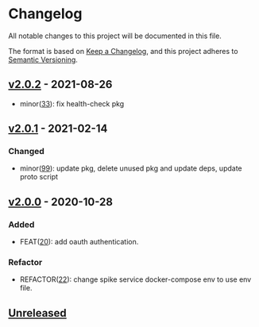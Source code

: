 # Changelog

All notable changes to this project will be documented in this file.

The format is based on [Keep a Changelog](https://keepachangelog.com/en/1.0.0/),
and this project adheres to [Semantic Versioning](https://semver.org/spec/v2.0.0.html).

## [v2.0.2] - 2021-08-26

- minor([33](https://github.com/meateam/spike-service/issues/33)): fix health-check pkg

## [v2.0.1] - 2021-02-14

### Changed

- minor([99](https://github.com/meateam/drive-project/issues/99)): update pkg, delete unused pkg and update deps, update proto script

## [v2.0.0] - 2020-10-28

### Added

- FEAT([20](https://github.com/meateam/spike-service/pull/20)): add oauth authentication.

### Refactor

- REFACTOR([22](https://github.com/meateam/spike-service/pull/22)): change spike service docker-compose env to use env file.

## [Unreleased]

[unreleased]: https://github.com/meateam/spike-service/compare/master...develop
[v2.0.0]: https://github.com/meateam/spike-service/compare/v1.3...v2.0.0
[v2.0.1]: https://github.com/meateam/spike-service/compare/v2.0.0...v2.0.1
[v2.0.2]: https://github.com/meateam/spike-service/compare/v2.0.1...v2.0.2

